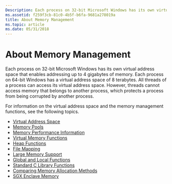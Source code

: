 ```yaml
---
Description: Each process on 32-bit Microsoft Windows has its own virtual address space that enables addressing up to 4 gigabytes of memory.
ms.assetid: f259f3cb-81c0-4b5f-b6fa-9681a278019a
title: About Memory Management
ms.topic: article
ms.date: 05/31/2018
---
```


# About Memory Management

Each process on 32-bit Microsoft Windows has its own virtual address space that enables addressing up to 4 gigabytes of memory. Each process on 64-bit Windows has a virtual address space of 8 terabytes. All threads of a process can access its virtual address space. However, threads cannot access memory that belongs to another process, which protects a process from being corrupted by another process.

For information on the virtual address space and the memory management functions, see the following topics.

-   [Virtual Address Space](virtual-address-space.md)
-   [Memory Pools](memory-pools.md)
-   [Memory Performance Information](memory-performance-information.md)
-   [Virtual Memory Functions](virtual-memory-functions.md)
-   [Heap Functions](heap-functions.md)
-   [File Mapping](file-mapping.md)
-   [Large Memory Support](large-memory-support.md)
-   [Global and Local Functions](global-and-local-functions.md)
-   [Standard C Library Functions](standard-c-library-functions.md)
-   [Comparing Memory Allocation Methods](comparing-memory-allocation-methods.md)
-   [SGX Enclave Memory](sgx-enclave-memory.md)

 

 



